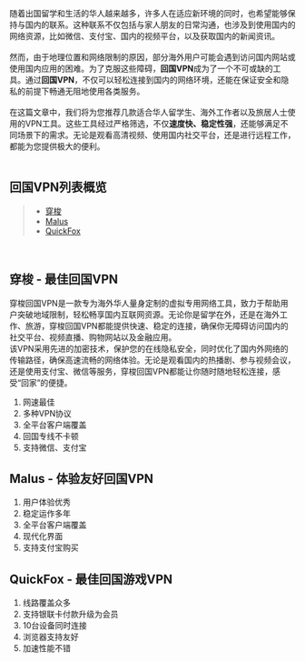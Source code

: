 随着出国留学和生活的华人越来越多，许多人在适应新环境的同时，也希望能够保持与国内的联系。这种联系不仅包括与家人朋友的日常沟通，也涉及到使用国内的网络资源，比如微信、支付宝、国内的视频平台，以及获取国内的新闻资讯。  
<br/>
然而，由于地理位置和网络限制的原因，部分海外用户可能会遇到访问国内网站或使用国内应用的困难。为了克服这些障碍，**回国VPN**成为了一个不可或缺的工具。通过**回国VPN**，不仅可以轻松连接到国内的网络环境，还能在保证安全和隐私的前提下畅通无阻地使用各类服务。  
<br/>
在这篇文章中，我们将为您推荐几款适合华人留学生、海外工作者以及旅居人士使用的VPN工具。这些工具经过严格筛选，不仅**速度快、稳定性强**，还能够满足不同场景下的需求。无论是观看高清视频、使用国内社交平台，还是进行远程工作，都能为您提供极大的便利。  
<br/>
## 回国VPN列表概览
> + [穿梭](https://www.baidu.com/)
> + [Malus](https://www.baidu.com/)
> + [QuickFox](https://www.baidu.com/)
<br/>

## 穿梭 - 最佳回国VPN
穿梭回国VPN是一款专为海外华人量身定制的虚拟专用网络工具，致力于帮助用户突破地域限制，轻松畅享国内互联网资源。无论你是留学在外，还是在海外工作、旅游，穿梭回国VPN都能提供快速、稳定的连接，确保你无障碍访问国内的社交平台、视频直播、购物网站以及金融应用。
<br/>
该VPN采用先进的加密技术，保护您的在线隐私安全，同时优化了国内外网络的传输路径，确保高速流畅的网络体验。无论是观看国内的热播剧、参与视频会议，还是使用支付宝、微信等服务，穿梭回国VPN都能让你随时随地轻松连接，感受“回家”的便捷。
1. 网速最佳
2. 多种VPN协议
3. 全平台客户端覆盖
4. 回国专线不卡顿
5. 支持微信、支付宝



## Malus - 体验友好回国VPN
1. 用户体验优秀
2. 稳定运作多年
3. 全平台客户端覆盖
4. 现代化界面
5. 支持支付宝购买


## QuickFox - 最佳回国游戏VPN
1. 线路覆盖众多
2. 支持银联卡付款升级为会员
3. 10台设备同时连接
4. 浏览器支持友好
5. 加速性能不错
